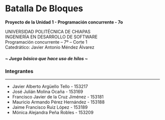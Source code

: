 # Batalla De Bloques
**Proyecto de la Unidad 1 - Programación concurrente - 7o**

UNIVERSIDAD POLITÉCNICA DE CHIAPAS  
INGENIERÍA EN DESARROLLO DE SOFTWARE  
Programación concurrente – 7º – Corte 1  
Catedrático: Javier Antonio Méndez Álvarez


##### ~ Juego básico que hace uso de hilos ~

### Integrantes
------------
- Javier Alberto Argüello Tello - 153217
- José Julián Molina Ocaña - 153169
- Francisco Javier de la Cruz Jiménez - 153181
- Mauricio Armando Pérez Hernández - 153188
- Jaime Francisco Ruiz López - 153189
- Mónica Alejandra Peña Robles - 153209
